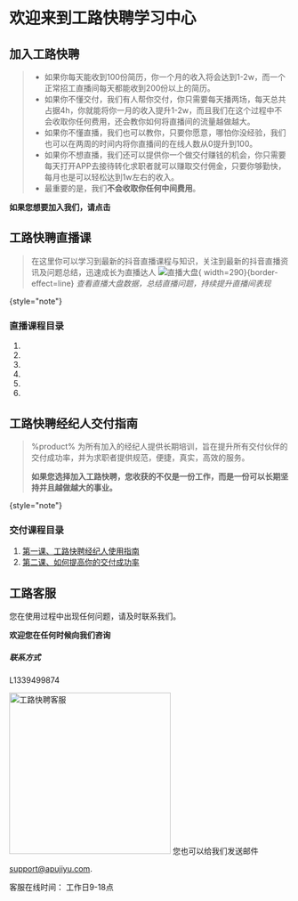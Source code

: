 # 欢迎来到工路快聘学习中心

## 加入工路快聘

> - 如果你每天能收到100份简历，你一个月的收入将会达到1-2w，而一个正常招工直播间每天都能收到200份以上的简历。 
> - 如果你不懂交付，我们有人帮你交付，你只需要每天播两场，每天总共占据4h，你就能将你一月的收入提升1-2w，而且我们在这个过程中不会收取你任何费用，还会教你如何将直播间的流量越做越大。 
> - 如果你不懂直播，我们也可以教你，只要你愿意，哪怕你没经验，我们也可以在两周的时间内将你直播间的在线人数从0提升到100。 
> - 如果你不想直播，我们还可以提供你一个做交付赚钱的机会，你只需要每天打开APP去接待转化求职者就可以赚取交付佣金，只要你够勤快，每月也是可以轻松达到1w左右的收入。 
> - 最重要的是，我们**不会收取你任何中间费用**。

**如果您想要加入我们，请点击[](加入工路快聘.md)**

## 工路快聘直播课

> 在这里你可以学习到最新的抖音直播课程与知识，关注到最新的抖音直播资讯及问题总结，迅速成长为直播达人
> ![直播大盘](zhiboshuju.png){ width=290}{border-effect=line}
> _查看直播大盘数据，总结直播问题，持续提升直播间表现_
> 
{style="note"}



### 直播课程目录
1. [](第一课、抖音直播注意事项.md)
2. [](第二课、抖音如何推流.md)
3. [](第三课、如何在抖音开启你的第一场直播.md)
4. [](第四课、抖音新账号起号.md)
5. [](第五课、抖音直播话术设计.md)
6. [](第六课、抖音直播数据怎么看.md)


## 工路快聘经纪人交付指南

> %product% 为所有加入的经纪人提供长期培训，旨在提升所有交付伙伴的交付成功率，并为求职者提供规范，便捷，真实，高效的服务。
> 
> **如果您选择加入工路快聘，您收获的不仅是一份工作，而是一份可以长期坚持并且越做越大的事业。**
> 
{style="note"}

### 交付课程目录
1. [第一课、工路快聘经纪人使用指南](工路快聘经纪人使用指南.md)
2. [第二课、如何提高你的交付成功率](工路快聘交付课.md)

## 工路客服
<chapter title="反馈与支持">

您在使用过程中出现任何问题，请及时联系我们。

**欢迎您在任何时候向我们咨询**

##### 联系方式
<tabs>
    <tab title="微信">
        <p><control>L1339499874</control></p>
    </tab>
    <tab title="企业微信">
        <img src="glkpKF1.jpg" alt="工路快聘客服" width="290" border-effect="line"/>
    </tab>
    <tab title="邮箱">
        您也可以给我们发送邮件<p><a href="mailto:support@apujiyu.com">support@apujiyu.com</a>.</p>
    </tab>
</tabs>
</chapter>
客服在线时间：
工作日9-18点








